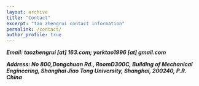 ```yaml
---
layout: archive
title: "Contact"
excerpt: "tao zhengrui contact information"
permalink: /contact/
author_profile: true
---
```

***Email:
taozhengrui [at] 163.com; yorktao1996 [at] gmail.com***

***Address:
No 800,Dongchuan Rd.,
RoomD300C, Building of Mechanical Engineering, 
Shanghai Jiao Tong University, 
Shanghai, 200240, P.R. China***

